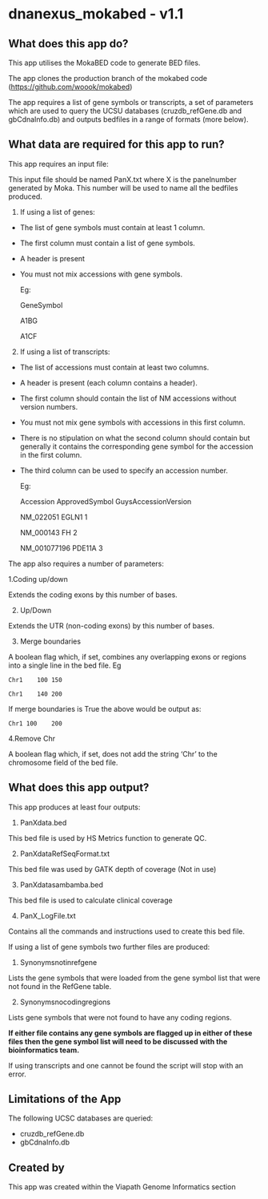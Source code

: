 # dnanexus_mokabed - v1.1

## What does this app do?
This app utilises the MokaBED code to generate BED files.

The app clones the production branch of the mokabed code (https://github.com/woook/mokabed)

The app requires a list of gene symbols or transcripts, a set of parameters which are used to query the UCSU databases (cruzdb_refGene.db and gbCdnaInfo.db) and outputs bedfiles in a range of formats (more below).

## What data are required for this app to run?

This app requires an input file:

This input file should be named PanX.txt where X is the panelnumber generated by Moka. This number will be used to name all the bedfiles produced.

1.  If using a list of genes:
* The list of gene symbols must contain at least 1 column. 
* The first column must contain a list of gene symbols.
* A header is present
* You must not mix accessions with gene symbols.

	Eg:

	GeneSymbol 

	A1BG

	A1CF

2. If using a list of transcripts:
* The list of accessions must contain at least two columns.
* A header is present (each column contains a header).
* The first column should contain the list of NM accessions without version numbers. 
* You must not mix gene symbols with accessions in this first column. 
* There is no stipulation on what the second column should contain but generally it contains the corresponding gene symbol for the accession in the first column.
* The third column can be used to specify an accession number.

	Eg:

	Accession	ApprovedSymbol	GuysAccessionVersion

	NM_022051		 EGLN1		1

	NM_000143		 FH	2

	NM_001077196 	PDE11A	3


The app also requires a number of parameters:

1.Coding up/down

Extends the coding exons by this number of bases.

2. Up/Down

Extends the UTR (non-coding exons) by this number of bases.

3. Merge boundaries

A boolean flag which, if set, combines any overlapping exons or regions into a single line in the bed file. Eg 

	Chr1	100	150

	Chr1	140	200

If merge boundaries is True the above would be output as: 

	Chr1 100	200

4.Remove Chr

A boolean flag which, if set, does not add the string ‘Chr’ to the chromosome field of the bed file. 
 

## What does this app output?
This app produces at least four outputs:

1. PanXdata.bed

This bed file is used by HS Metrics function to generate QC.

2. PanXdataRefSeqFormat.txt

This bed file was used by GATK depth of coverage (Not in use)

3.  PanXdatasambamba.bed

This bed file is used to calculate clinical coverage

4. PanX_LogFile.txt

Contains all the commands and instructions used to create this bed file.

If using a list of gene symbols two further files are produced:

1. Synonymsnotinrefgene 

Lists the gene symbols that were loaded from the gene symbol list that were not found in the RefGene table.

2. Synonymsnocodingregions 

Lists gene symbols that were not found to have any coding regions. 

**If either file contains any gene symbols are flagged up in either of these files then the gene symbol list will need to be discussed with the bioinformatics team.**

If using transcripts and one cannot be found the script will stop with an error.

## Limitations of the App
The following UCSC databases are queried:
* cruzdb_refGene.db 
* gbCdnaInfo.db

## Created by
This app was created within the Viapath Genome Informatics section
